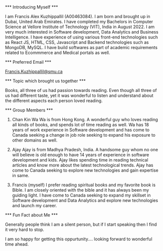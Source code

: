 
*** Introducing Myself ***

I am Francis Alex Kuzhippallil (A00463084). I am born and brought up in Dubai, United Arab Emirates. I have completed my Bachelors in Computer Science at Vellore Institute of Technology (VIT), India in August 2022. I am very much interested in Software development, Data Analytics and Business Intelligence. I have experience of using various front-end technologies such as React JS, HTML, CSS, Javascript and Backend technologies such as MongoDB, MySQL. I have build softwares as part of academic requirements related to Ecommmerce and Medical portals as well. 

*** Preferred Email *** 

Francis.Kuzhippallil@smu.ca

*** Topic which brought us together ***

Books, all three of us had passion towards reading. Even though all three of us had different taste, yet it was wonderful to listen and understand about the different aspects each person loved reading.

*** Group Members ***
1. Chan Kin Wa
Wa is from Hong Kong. A wonderful guy who loves reading all kinds of books, and spends lot of time reading as well. Wa has 18 years of work experience in Software development and has come to Canada seeking a change in job role seeking to expand his exposure to other domains as well.

2. Ajay 
Ajay is from Madhya Pradesh, India. A handsome guy whom no one will believe is old enough to have 14 years of experience in software development and kids. Ajay likes spending time in reading technical articles and know more about the latest technological trends. Ajay has come to Canada seeking to explore new technologies and gain expertise in same.

3. Francis (myself)
I prefer reading spiritual books and my favorite book is Bible. I am closely oriented with the bible and it has always been my guiding light. I have come to Canada seeking to expand my skillset in Software development and Data Analytics and explore new technologies and launch my career.

*** Fun Fact about Me ***

Generally people think I am a silent person, but if I start speaking then I find it very hard to stop.

I am so happy for getting this oppurtunity.... looking forward to wonderful time ahead.



